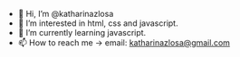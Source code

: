 - 👋 Hi, I’m @katharinazlosa
- 👀 I’m interested in html, css and javascript.
- 🌱 I’m currently learning javascript.
- 📫 How to reach me -> email: katharinazlosa@gmail.com

<!---
katharinazlosa/katharinazlosa is a ✨ special ✨ repository because its `README.md` (this file) appears on your GitHub profile.
You can click the Preview link to take a look at your changes.
--->
